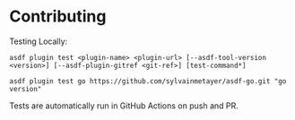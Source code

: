# Contributing

Testing Locally:

```shell
asdf plugin test <plugin-name> <plugin-url> [--asdf-tool-version <version>] [--asdf-plugin-gitref <git-ref>] [test-command*]

asdf plugin test go https://github.com/sylvainmetayer/asdf-go.git "go version"
```

Tests are automatically run in GitHub Actions on push and PR.
